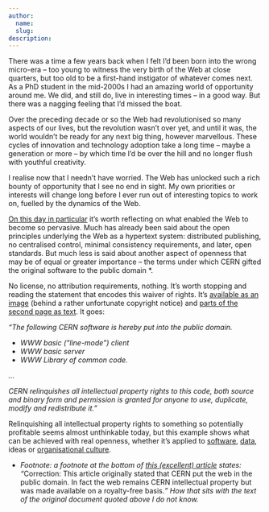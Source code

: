 ```yaml
---
author:
  name: 
  slug: 
description: 
---
```


<p>There was a time a few years back when I felt I&rsquo;d been born into the wrong micro-era &ndash; too young to witness the very birth of the Web at close quarters, but too old to be a first-hand instigator of whatever comes next. As a PhD student in the mid-2000s I had an amazing world of opportunity around me. We did, and still do, live in interesting times &ndash; in a good way. But there was a nagging feeling that I&rsquo;d missed the boat.</p>

<p>Over the preceding decade or so the Web had revolutionised so many aspects of our lives, but the revolution wasn&rsquo;t over yet, and until it was, the world wouldn&rsquo;t be ready for any next big thing, however marvellous. These cycles of innovation and technology adoption take a long time &ndash; maybe a generation or more &ndash; by which time I&rsquo;d be over the hill and no longer flush with youthful creativity.</p>

<p>I realise now that I needn&rsquo;t have worried. The Web has unlocked such a rich bounty of opportunity that I see no end in sight. My own priorities or interests will change long before I ever run out of interesting topics to work on, fuelled by the dynamics of the Web.</p>

<p><a rel="external" href="http://info.cern.ch/">On this day in particular</a> it&rsquo;s worth reflecting on what enabled the Web to become so pervasive. Much has already been said about the open principles underlying the Web as a hypertext system: distributed publishing, no centralised control, minimal consistency requirements, and later, open standards. But much less is said about another aspect of openness that may be of equal or greater importance &ndash; the terms under which CERN gifted the original software to the public domain *.</p>

<p>No license, no attribution requirements, nothing. It&rsquo;s worth stopping and reading the statement that encodes this waiver of rights. It&rsquo;s <a rel="external" href="https://cds.cern.ch/record/1164399">available as an image</a> (behind a rather unfortunate copyright notice) and <a rel="external" href="http://lynx.isc.org/release/lynx2-8-7/WWW/FreeofCharge.html">parts of the second page as text</a>. It goes:</p>

<p><em>&ldquo;The following CERN software is hereby put into the public domain.</em></p>

<ul>
  <li><em>WWW basic (&ldquo;line-mode&rdquo;) client</em></li>
  <li><em>WWW basic server</em></li>
  <li><em>WWW Library of common code.</em></li>
</ul>

<p><em>&hellip;</em></p>

<p><em>CERN relinquishes all intellectual property rights to this code, both source and binary form and permission is granted for anyone to use, duplicate, modify and redistribute it.&rdquo;</em></p>

<p>Relinquishing all intellectual property rights to something so potentially profitable seems almost unthinkable today, but this example shows what can be achieved with real openness, whether it&rsquo;s applied to <a rel="external" href="http://opensource.org/" title="Open Source Initiative">software</a>, <a rel="external" href="http://opendefinition.org/" title="Open Definition">data</a>, ideas or <a rel="external" href="http://blogs.ucl.ac.uk/research-software-development/seminar-smith-odi/" title="Dr James Smith on Open Development">organisational culture</a>.</p>

<ul>
  <li><em>Footnote: a footnote at the bottom of <a rel="external" href="http://home.web.cern.ch/cern-people/opinion/2013/04/twenty-years-free-and-open-www">this (excellent) article</a> states: &ldquo;</em>Correction: This article originally stated that CERN put the web in the public domain. In fact the web remains CERN intellectual property but was made available on a royalty-free basis.<em>&rdquo; How that sits with the text of the original document quoted above I do not know.</em></li>
</ul>
